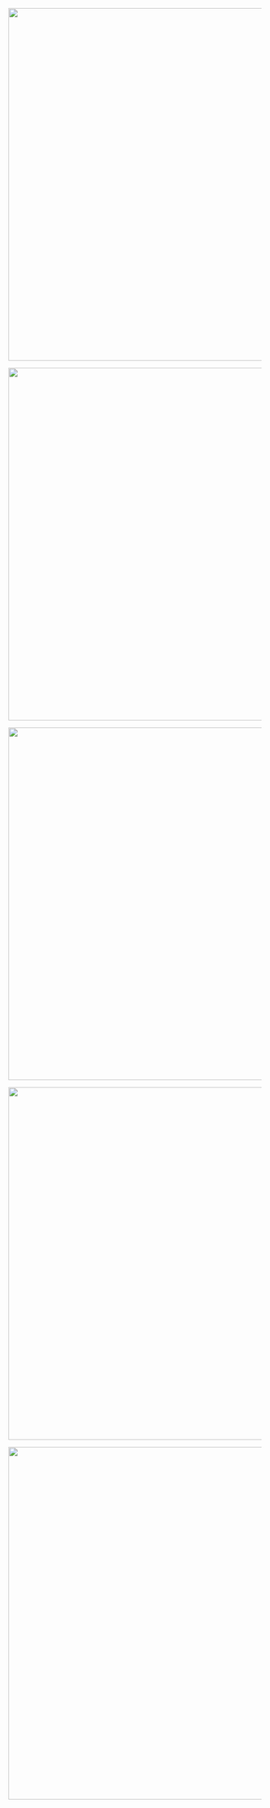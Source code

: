 <img
  src="https://dojang.io/pluginfile.php/13783/mod_page/content/4/029005.png"
  width="700"
/>
  
<img
  src="https://dojang.io/pluginfile.php/13783/mod_page/content/4/029006.png"
  width="700"
/>
  
<img
  src="https://dojang.io/pluginfile.php/13783/mod_page/content/4/029007.png"
  width="700"
/>
  
<img
  src="https://dojang.io/pluginfile.php/13783/mod_page/content/4/029008.png"
  width="700"
/>
  
<img
  src="https://dojang.io/pluginfile.php/13783/mod_page/content/4/029009.png"
  width="700"
/>